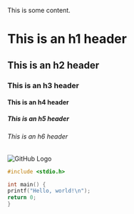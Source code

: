 This is some content.
# This is an h1 header
## This is an h2 header
### This is an h3 header
#### This is an h4 header
##### This is an h5 header
###### This is an h6 header

![GitHub Logo](https://github.githubassets.com/images/modules/logos_page/GitHub-Mark.png)

```c
#include <stdio.h>

int main() {
printf("Hello, world!\n");
return 0;
}
```


